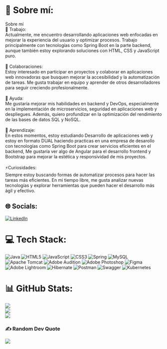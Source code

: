 # 💫 Sobre mí:
Sobre mí<br>
🔭 Trabajo:<br>Actualmente, me encuentro desarrollando aplicaciones web enfocadas en mejorar la experiencia del usuario y optimizar procesos. Trabajo principalmente con tecnologías como Spring Boot en la parte backend, aunque también estoy explorando soluciones con HTML, CSS y JavaScript puro.<br><br>
👯 Colaboraciones:<br>Estoy interesado en participar en proyectos y colaborar en aplicaciones web innovadoras que busquen mejorar la accesibilidad y la automatización de tareas. Me gusta trabajar en equipo y aprender de otros desarrolladores para seguir creciendo profesionalmente.<br><br>
🤝 Ayuda:<br>Me gustaría mejorar mis habilidades en backend y DevOps, especialmente en la implementación de microservicios, seguridad en aplicaciones web y despliegues. Además, quiero profundizar en la optimización del rendimiento de las bases de datos SQL y NoSQL.<br><br>
🌱 Aprendizaje:<br>En estos momentos, estoy estudiando Desarrollo de aplicaciones web y estoy en formato DUAL haciendo practicas en una empresa de desarollo con tecnologías como Spring Boot para crear servicios eficientes en el backend, Me gustaría ver algo de Angular para el desarrollo frontend y Bootstrap para mejorar la estética y responsividad de mis proyectos.<br><br>
⚡Curiosidades:<br>Siempre estoy buscando formas de automatizar procesos para hacer las tareas más eficientes. En mi tiempo libre, me gusta analizar nuevas tecnologías y explorar herramientas que pueden hacer el desarrollo más ágil y efectivo.


## 🌐 Socials:
[![LinkedIn](https://img.shields.io/badge/LinkedIn-%230077B5.svg?logo=linkedin&logoColor=white)](https://linkedin.com/in/https://www.linkedin.com/in/franciscoluengogomez/) 

# 💻 Tech Stack:
![Java](https://img.shields.io/badge/java-%23ED8B00.svg?style=for-the-badge&logo=openjdk&logoColor=white) ![HTML5](https://img.shields.io/badge/html5-%23E34F26.svg?style=for-the-badge&logo=html5&logoColor=white) ![JavaScript](https://img.shields.io/badge/javascript-%23323330.svg?style=for-the-badge&logo=javascript&logoColor=%23F7DF1E) ![CSS3](https://img.shields.io/badge/css3-%231572B6.svg?style=for-the-badge&logo=css3&logoColor=white) ![Spring](https://img.shields.io/badge/spring-%236DB33F.svg?style=for-the-badge&logo=spring&logoColor=white) ![MySQL](https://img.shields.io/badge/mysql-4479A1.svg?style=for-the-badge&logo=mysql&logoColor=white) ![Apache Tomcat](https://img.shields.io/badge/apache%20tomcat-%23F8DC75.svg?style=for-the-badge&logo=apache-tomcat&logoColor=black) ![Adobe Audition](https://img.shields.io/badge/Adobe%20Audition-9999FF.svg?style=for-the-badge&logo=Adobe%20Audition&logoColor=white) ![Adobe Photoshop](https://img.shields.io/badge/adobe%20photoshop-%2331A8FF.svg?style=for-the-badge&logo=adobe%20photoshop&logoColor=white) ![Figma](https://img.shields.io/badge/figma-%23F24E1E.svg?style=for-the-badge&logo=figma&logoColor=white) ![Adobe Lightroom](https://img.shields.io/badge/Adobe%20Lightroom-31A8FF.svg?style=for-the-badge&logo=Adobe%20Lightroom&logoColor=white) ![Hibernate](https://img.shields.io/badge/Hibernate-59666C?style=for-the-badge&logo=Hibernate&logoColor=white) ![Postman](https://img.shields.io/badge/Postman-FF6C37?style=for-the-badge&logo=postman&logoColor=white) ![Swagger](https://img.shields.io/badge/-Swagger-%23Clojure?style=for-the-badge&logo=swagger&logoColor=white) ![Kubernetes](https://img.shields.io/badge/kubernetes-%23326ce5.svg?style=for-the-badge&logo=kubernetes&logoColor=white)
# 📊 GitHub Stats:
![](https://github-readme-stats.vercel.app/api?username=FranLG93&theme=tokyonight&hide_border=false&include_all_commits=false&count_private=false)<br/>
![](https://github-readme-streak-stats.herokuapp.com/?user=FranLG93&theme=tokyonight&hide_border=false)<br/>
![](https://github-readme-stats.vercel.app/api/top-langs/?username=FranLG93&theme=tokyonight&hide_border=false&include_all_commits=false&count_private=false&layout=compact)

### ✍️ Random Dev Quote
![](https://quotes-github-readme.vercel.app/api?type=horizontal&theme=radical)

<!-- Proudly created with GPRM ( https://gprm.itsvg.in ) -->
